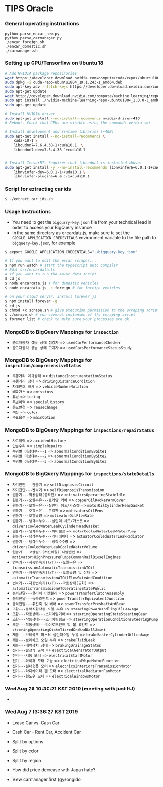# TIPS Oracle

### General operating instructions

```
python parse_encar_new.py
python parse_carmanager.py
./encar_foreign.sh
./encar_domestic.sh
./carmanager.sh
```

### Setting up GPU/Tensorflow on Ubuntu 18

```bash
# Add NVIDIA package repositories
wget https://developer.download.nvidia.com/compute/cuda/repos/ubuntu1804/x86_64/cuda-repo-ubuntu1804_10.1.243-1_amd64.deb
sudo dpkg -i cuda-repo-ubuntu1804_10.1.243-1_amd64.deb
sudo apt-key adv --fetch-keys https://developer.download.nvidia.com/compute/cuda/repos/ubuntu1804/x86_64/7fa2af80.pub
sudo apt-get update
wget http://developer.download.nvidia.com/compute/machine-learning/repos/ubuntu1804/x86_64/nvidia-machine-learning-repo-ubuntu1804_1.0.0-1_amd64.deb
sudo apt install ./nvidia-machine-learning-repo-ubuntu1804_1.0.0-1_amd64.deb
sudo apt-get update

# Install NVIDIA driver
sudo apt-get install --no-install-recommends nvidia-driver-418
# Reboot. Check that GPUs are visible using the command: nvidia-smi

# Install development and runtime libraries (~4GB)
sudo apt-get install --no-install-recommends \
    cuda-10-1 \
    libcudnn7=7.6.4.38-1+cuda10.1  \
    libcudnn7-dev=7.6.4.38-1+cuda10.1


# Install TensorRT. Requires that libcudnn7 is installed above.
sudo apt-get install -y --no-install-recommends libnvinfer6=6.0.1-1+cuda10.1 \
    libnvinfer-dev=6.0.1-1+cuda10.1 \
    libnvinfer-plugin6=6.0.1-1+cuda10.1

```

### Script for extracting car ids

```bash
$ ./extract_car_ids.sh
```

### Usage Instructions

* You need to get the `bigquery-key.json` file from your technical lead in order to access your BigQuery instance
* In the same directory as encardata.js, make sure to set the `GOOGLE_APPLICATION_CREDENTIALS` environment variable to the file path to `bigquery-key.json`, for example

```bash
$ export GOOGLE_APPLICATION_CREDENTIALS="./bigquery-key.json"
```

```bash
# If you want to edit the encar scraper...
$ npm run watch # start the typescript auto compiler
# Edit src/encardata.ts
# If you want to run the encar data script
$ cd js
$ node encardata.js # for domestic vehicles
$ node encardata.js -c foreign # for foreign vehicles
```

```bash
# on your cloud server, install forever js
$ npm install forever -g
$ cd js
$ chmod +x scrape.sh # give execution permission to the scraping script
$ ./scrape.sh # run several instances of the scraping script
$ forever list # check to make sure your processes are ok
```

### MongoDB to BigQuery Mappings for `inspection`

* `중고자동차 성능 상태 점검자` => `usedCarPerformanceChecker`
* `중고자동차 성능 상태 고지자` => `usedCarsPerformanceStatusStudy`

### MongoDB to BigQuery Mappings for `inspection/comprehensiveStatus`

* `주행거리 계기상태` => `distanceInstrumentationStatus`
* `주행거리 상태` => `drivingDistanceCondition`
* `차대번호 표기` => `vehicleNumberNotation`
* `배출가스` => `emissions`
* `튜닝` => `tuning`
* `특별이력` => `specialHistory`
* `용도변경` => `reuseChange`
* `색상` => `color`
* `주요옵션` => `mainOption`

### MongoDB to BigQuery Mappings for `inspections/repairStatus`

* `사고이력` => `accidentHistory`
* `단순수리` => `simpleRepairs`
* `부위별 이상여부---1` => `abnormalConditionBySite1`
* `부위별 이상여부---2` => `abnormalConditionBySite2`
* `부위별 이상여부---3` => `abnormalConditionBySite3`

### MongoDB to BigQuery Mappings for `inspections/stateDetails`

* `자기진단---원동기` => `selfDiagnosisCircuit`
* `자기진단---변속기` => `selfDiagnosisTransmission`
* `원동기---작동상태(공회전)` => `motivatorsOperatingStateIdle`
* `원동기---오일누유---로커암 커버` => `copperOilRockerArmCover`
* `원동기---오일누유---실린더 헤드/가스켓` => `motorOilCylinderHeadGasket`
* `원동기---오일누유---오일펜` => `motivatorsOilPens`
* `원동기---오일유량` => `motivatorOilFlowRate`
* `원동기---냉각수누수---실린더 헤드/가스켓` => `driversCooledWaterLeakCylinderHeadGasket`
* `원동기---냉각수누수---워터펌프` => `motorCooledWaterLeakWaterPump`
* `원동기---냉각수누수---라디에이터` => `actuatorCooledWaterLeakRadiator`
* `원동기---냉각수누수---냉각수수량` => `driversCooledWaterLeakCooledWaterVolume`
* `원동기---고압펌프(커먼레일)-디젤엔진` => `motivatorsHighPressurePumpsCommonRailDieselEngines`
* `변속기---자동변속기(A/T)---오일누유` => `transmissionAutomaticTransmissionATOil`
* `변속기---자동변속기(A/T)---오일유량 및 상태` => `automaticTransmissionATOilFlowRateAndCondition`
* `변속기---자동변속기(A/T)---작동상태(공회)` => `automaticTransmissionATOperatingStatePublic`
* `동력전달---클러치 어셈블리` => `powerTransferClutchAssembly`
* `동력전달---등속죠인트` => `powerTransferEquivalentJunction`
* `동력전달---추진축 및 베어` => `powerTransferPreshaftAndBear`
* `조향---동력조향작동 오일 누유` => `steeringPowerHandlingOilLeakage`
* `조향---작동상태---스티어링기어` => `steeringOperatingStateSteeringGear`
* `조향---작동상태---스티어링펌프` => `steeringOperationConditionsSteeringPump`
* `조향---작동상태---타이로드엔드 및 볼 죠인트` => `steeringOperatingStateTierodEndAndBallJoint`
* `제동---브레이크 마스터 실린더오일 누유` => `brakeMasterCylinderOilLeakage`
* `제동---브레이크 오일 누유` => `brakeFluidLeak`
* `제동---배력장치 상태` => `brakingDrainageStatus`
* `전기---발전기 출력` => `electricalGeneratorOutput`
* `전기---시동 모터` => `electricalStartMotor`
* `전기---와이퍼 모터 기능` => `electricalWipeMotorFunction`
* `전기---실내송풍 모터` => `electricsInteriorsTransmissionMotor`
* `전기---라디에이터 팬 모터` => `electricalRadiatorFanMotor`
* `전기---윈도우 모터` => `electricalWindowsMotor`

### Wed Aug 28 10:30:21 KST 2019 (meeting with just HJ)

* 

### Wed Aug  7 13:36:27 KST 2019

* Lease Car vs. Cash Car
* Cash Car - Rent Car, Accident Car
* Split by options
* Split by color
* Split by region

* How did price decrease with Japan hate?
* View carmanager first (gyeongido)

